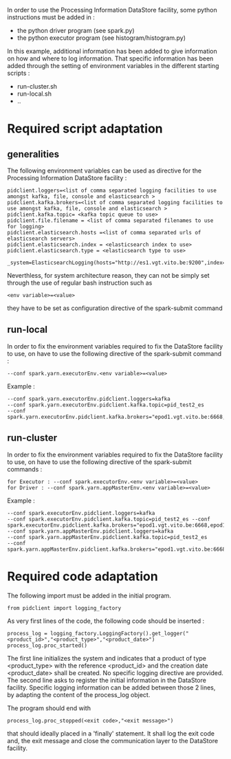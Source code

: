 In order to use the Processing Information DataStore facility, some python instructions must be added in :
- the python driver program (see spark.py)
- the python executor program (see histogram/histogram.py)

In this example, additional information has been added to give information on how and where to log information.  That specific information has been added through the setting of environment variables in the different starting scripts :
- run-cluster.sh
- run-local.sh
- ..

# Required script adaptation
## generalities
The following environment variables can be used as directive for the Processing Information DataStore facility :

	pidclient.loggers=<list of comma separated logging facilities to use amongst kafka, file, console and elasticsearch >
	pidclient.kafka.brokers=<list of comma separated logging facilities to use amongst kafka, file, console and elasticsearch >
	pidclient.kafka.topic= <kafka topic queue to use>
	pidclient.file.filename = <list of comma separated filenames to use for logging>	
	pidclient.elasticsearch.hosts =<list of comma separated urls of elasticsearch servers>
	pidclient.elasticsearch.index = <elasticsearch index to use>
	pidclient.elasticsearch.type = <elasticsearch type to use>
	
	_system=ElasticsearchLogging(hosts="http://es1.vgt.vito.be:9200",index="index",type="product")
Neverthless, for system architecture reason, they can not be simply set through the use of regular bash instruction such as 

	<env variable>=<value> 

they have to be set as configuration directive of the spark-submit command


## run-local
In order to fix the environment variables required to fix the DataStore facility to use, on have to use the following directive of the spark-submit command :

	--conf spark.yarn.executorEnv.<env variable>=<value>

Example :

	--conf spark.yarn.executorEnv.pidclient.loggers=kafka 
	--conf spark.yarn.executorEnv.pidclient.kafka.topic=pid_test2_es 
	--conf spark.yarn.executorEnv.pidclient.kafka.brokers="epod1.vgt.vito.be:6668,epod17.vgt.vito.be:6668"  

## run-cluster
In order to fix the environment variables required to fix the DataStore facility to use, on have to use the following directive of the spark-submit commands :

	for Executor : --conf spark.executorEnv.<env variable>=<value>
	for Driver : --conf spark.yarn.appMasterEnv.<env variable>=<value>
	
Example :

	--conf spark.executorEnv.pidclient.loggers=kafka 
	--conf spark.executorEnv.pidclient.kafka.topic=pid_test2_es --conf spark.executorEnv.pidclient.kafka.brokers="epod1.vgt.vito.be:6668,epod17.vgt.vito.be:6668" 
	--conf spark.yarn.appMasterEnv.pidclient.loggers=kafka 
	--conf spark.yarn.appMasterEnv.pidclient.kafka.topic=pid_test2_es 
	--conf spark.yarn.appMasterEnv.pidclient.kafka.brokers="epod1.vgt.vito.be:6668,epod17.vgt.vito.be:6668"


# Required code adaptation

The following import must be added in the initial program.

	from pidclient import logging_factory
	
As very first lines of the code, the following code should be inserted :

	process_log = logging_factory.LoggingFactory().get_logger("<product_id>","<product_type>","<product_date>")
    process_log.proc_started()

The first line initializes the system and indicates that a product of type 
<product_type> with the reference <product_id> and the creation date <product_date> shall be created.  No specific logging directive are provided.
The second line asks to register the initial information in the DataStore facility.
Specific logging information can be added between those 2 lines, by adapting the content of the process_log object.

The program should end with 

	process_log.proc_stopped(<exit code>,"<exit message>")
	
that should ideally placed in a 'finally' statement.  It shall log the exit code and, the exit message and close the communication layer to the DataStore facility.



